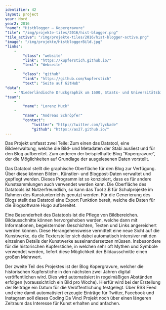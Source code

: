 ```yaml
---
identifier: 42
layout: project
year: Nord
year2: 2016
"name": "Histblogger – Kopergravure"
"tile": "/img/projekte-tiles/2016/hist-blogger.png"
"tile_active": "/img/projekte-tiles/2016/hist-blogger-active.png"
"image": "/img/projekte/HistbloggerBild.jpg"
"links":
    -
        "class": "website"
        "link": "https://kupferstich.github.io/"
        "text": "Webseite"
    -
        "class": "github"
        "link": "https://github.com/kupferstich"
        "text": "Seite auf GitHub"
"data":
    - "Niederländische Druckgraphik um 1600, Staats- und Universitätsbibliothek Hamburg"
"team":
    -
        "name": "Lorenz Muck"
    -
        "name": "Andreas Schröpfer"
        "contact":
            "twitter": "http://twitter.com/lyckade"
            "github": "https://as27.github.io/"
---
```

Das Projekt umfasst zwei Teile: Zum einen das Datatool, eine Bildverwaltung, welche die Bild- und Metadaten der Stabi ausliest und für den Blog aufbereitet. Zum anderen der beispielhafte Blog “Kopergravure”, der die Möglichkeiten auf Grundlage der ausgelesenen Daten vorstellt.

Das Datatool stellt die graphische Oberfläche für den Blog zur Verfügung. Über diese  können Bilder-, Künstler- und Blogpost-Daten verwaltet und gepflegt werden. Dieses Programm ist so konzipiert, dass es  für andere Kunstsammlungen auch verwendet werden kann. Die Oberfläche des Datatools ist Nutzerfreundlich, so kann das Tool z.B für Schulprojekte im Rahmen des Kunstunterrichts genutzt werden. Für die Generierung des Blogs stellt das Datatool eine Export Funktion bereit, welche die Daten für die Blogsoftware Hugo aufbereitet.

Eine Besonderheit des Datatools ist die Pflege von Bildbereichen. Bildausschnitte können hervorgehoben werden, welche dann mit Informationen, begeisternden Geschichten, Texten und Links angereichert werden können. Diese Herangehensweise vermittelt eine neue Sicht auf die Kunstwerke, da die Textersteller sich dabei automatisch intensiver mit den einzelnen Details der Kunstwerke auseinandersetzen müssen. Insbesondere für die historischen Kupferstiche, in welchen sehr oft Mythen und Symbole verwendet werden, liefert diese Möglichkeit der Bildausschnitte einen großen Mehrwert.

Der zweite Teil des Projektes ist der Blog Kopergravure, welcher die historischen Kupferstiche in den nächsten zwei Jahren digital veröffentlichen wird. Dies wird automatisiert in regelmäßigen Abständen erfolgen (voraussichtlich ein Bild pro Woche). Hierfür wird bei der Erstellung der Beiträge ein Datum für die Veröffentlichung festgelegt. Über RSS Feed und eine damit automatisiert erzeugte Einträge für Twitter, Facebook und Instagram soll dieses Coding Da Vinci Projekt noch über einen längeren Zeitraum das Interesse für Kunst erhalten und anfachen.
